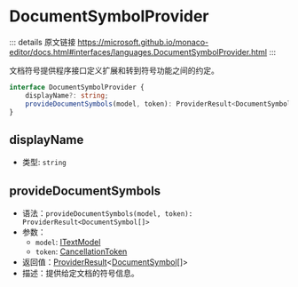 # DocumentSymbolProvider

<backTop />
        
::: details 原文链接
https://microsoft.github.io/monaco-editor/docs.html#interfaces/languages.DocumentSymbolProvider.html
:::

文档符号提供程序接口定义扩展和转到符号功能之间的约定。

```ts
interface DocumentSymbolProvider {
    displayName?: string;
    provideDocumentSymbols(model, token): ProviderResult<DocumentSymbol[]>;
}
```

## displayName
- 类型: `string`


## provideDocumentSymbols
- 语法：`provideDocumentSymbols(model, token): ProviderResult<DocumentSymbol[]>`
- 参数：
  - `model`: [ITextModel](/api/editor/ITextModel.md)
  - `token`: [CancellationToken](/api/CancellationToken.md)
- 返回值：[ProviderResult](/api/languages/ProviderResult.md)<[DocumentSymbol](/api/languages/DocumentSymbol.md)[]>
- 描述：提供给定文档的符号信息。